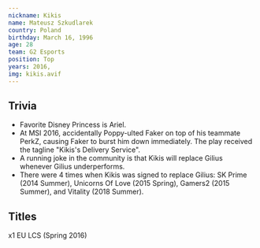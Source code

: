 ```yaml
---
nickname: Kikis
name: Mateusz Szkudlarek
country: Poland
birthday: March 16, 1996
age: 28
team: G2 Esports
position: Top
years: 2016,
img: kikis.avif
---
```


## Trivia

- Favorite Disney Princess is Ariel.
- At MSI 2016, accidentally Poppy-ulted Faker on top of his teammate PerkZ, causing Faker to burst him down immediately. The play received the tagline "Kikis's Delivery Service".
- A running joke in the community is that Kikis will replace Gilius whenever Gilius underperforms.
- There were 4 times when Kikis was signed to replace Gilius: SK Prime (2014 Summer), Unicorns Of Love (2015 Spring), Gamers2 (2015 Summer), and Vitality (2018 Summer).

## Titles

x1 EU LCS (Spring 2016)